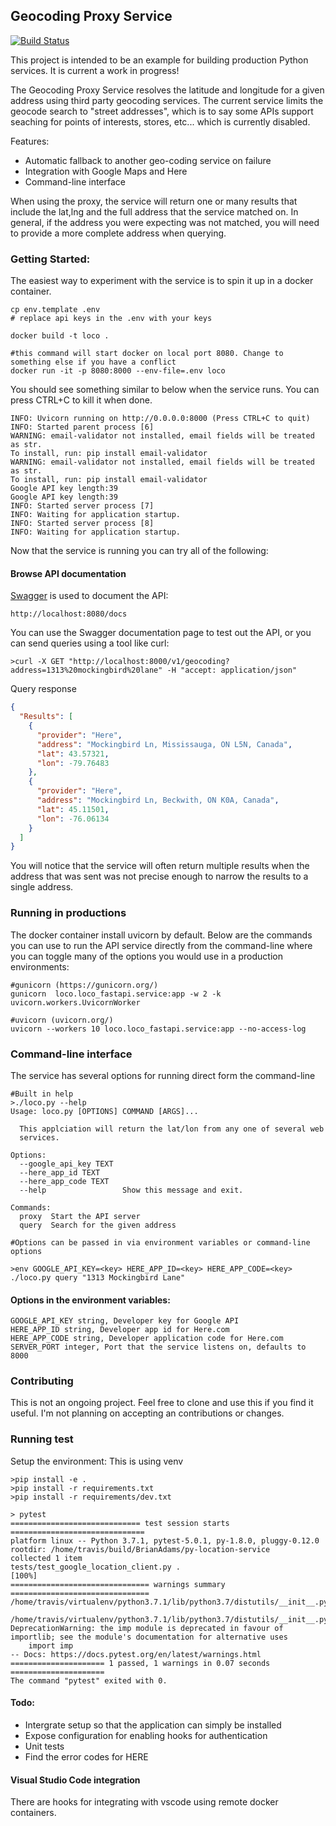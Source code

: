 Geocoding Proxy Service
-----------------------
[![Build Status](https://travis-ci.org/BrianAdams/py-location-service.svg?branch=master)](https://travis-ci.org/BrianAdams/py-location-service)

This project is intended to be an example for building production Python services. It is current a work in progress!

The Geocoding Proxy Service resolves the latitude and longitude for a given address using third party geocoding services. The current service limits the geocode search to "street addresses", which is to say some APIs support seaching for points of interests, stores, etc... which is currently disabled.

Features:
* Automatic fallback to another geo-coding service on failure
* Integration with Google Maps and Here
* Command-line interface
  
When using the proxy, the service will return one or many results that include the lat,lng and the full address that the service matched on.  In general, if the address you were expecting was not matched, you will need to provide a more complete address when querying.  

### Getting Started:
The easiest way to experiment with the service is to spin it up in a docker container.
```
cp env.template .env
# replace api keys in the .env with your keys

docker build -t loco .

#this command will start docker on local port 8080. Change to something else if you have a conflict
docker run -it -p 8080:8000 --env-file=.env loco

```

You should see something similar to below when the service runs. You can press CTRL+C to kill it when done.
```shell
INFO: Uvicorn running on http://0.0.0.0:8000 (Press CTRL+C to quit)
INFO: Started parent process [6]
WARNING: email-validator not installed, email fields will be treated as str.
To install, run: pip install email-validator
WARNING: email-validator not installed, email fields will be treated as str.
To install, run: pip install email-validator
Google API key length:39
Google API key length:39
INFO: Started server process [7]
INFO: Waiting for application startup.
INFO: Started server process [8]
INFO: Waiting for application startup.
```

Now that the service is running you can try all of the following:

#### Browse API documentation
[Swagger](https://swagger.io/) is used to document the API:
```
http://localhost:8080/docs
```

You can use the Swagger documentation page to test out the API, or you can send queries using a tool like curl:
```shell
>curl -X GET "http://localhost:8000/v1/geocoding?address=1313%20mockingbird%20lane" -H "accept: application/json"
```
Query response
```json
{
  "Results": [
    {
      "provider": "Here",
      "address": "Mockingbird Ln, Mississauga, ON L5N, Canada",
      "lat": 43.57321,
      "lon": -79.76483
    },
    {
      "provider": "Here",
      "address": "Mockingbird Ln, Beckwith, ON K0A, Canada",
      "lat": 45.11501,
      "lon": -76.06134
    }
  ]
}
```
You will notice that the service will often return multiple results when the address that was sent was not precise enough to narrow the results to a single address.

### Running in productions
The docker container install uvicorn by default.  Below are the commands you can use to run the API service directly from the command-line where you can toggle many of the options you would use in a production environments:
```shell
#gunicorn (https://gunicorn.org/)
gunicorn  loco.loco_fastapi.service:app -w 2 -k uvicorn.workers.UvicornWorker

#uvicorn (uvicorn.org/)
uvicorn --workers 10 loco.loco_fastapi.service:app --no-access-log
```

### Command-line interface
The service has several options for running direct form the command-line
```shell
#Built in help
>./loco.py --help
Usage: loco.py [OPTIONS] COMMAND [ARGS]...

  This applciation will return the lat/lon from any one of several web
  services.

Options:
  --google_api_key TEXT
  --here_app_id TEXT
  --here_app_code TEXT
  --help                 Show this message and exit.

Commands:
  proxy  Start the API server
  query  Search for the given address

#Options can be passed in via environment variables or command-line options

>env GOOGLE_API_KEY=<key> HERE_APP_ID=<key> HERE_APP_CODE=<key> ./loco.py query "1313 Mockingbird Lane" 
```

#### Options in the environment variables:
```
GOOGLE_API_KEY string, Developer key for Google API
HERE_APP_ID string, Developer app id for Here.com
HERE_APP_CODE string, Developer application code for Here.com
SERVER_PORT integer, Port that the service listens on, defaults to 8000
```

### Contributing

This is not an ongoing project. Feel free to clone and use this if you find it useful. I'm not planning on accepting an contributions or changes.

### Running test
Setup the environment:
This is using venv 
```
>pip install -e .
>pip install -r requirements.txt
>pip install -r requirements/dev.txt
```
```
> pytest
============================= test session starts ==============================
platform linux -- Python 3.7.1, pytest-5.0.1, py-1.8.0, pluggy-0.12.0
rootdir: /home/travis/build/BrianAdams/py-location-service
collected 1 item                                                               
tests/test_google_location_client.py .                                   [100%]
=============================== warnings summary ===============================
/home/travis/virtualenv/python3.7.1/lib/python3.7/distutils/__init__.py:4
  /home/travis/virtualenv/python3.7.1/lib/python3.7/distutils/__init__.py:4: DeprecationWarning: the imp module is deprecated in favour of importlib; see the module's documentation for alternative uses
    import imp
-- Docs: https://docs.pytest.org/en/latest/warnings.html
===================== 1 passed, 1 warnings in 0.07 seconds =====================
The command "pytest" exited with 0.
```

#### Todo:
* Intergrate setup so that the application can simply be installed
* Expose configuration for enabling hooks for authentication
* Unit tests
* Find the error codes for HERE

#### Visual Studio Code integration
There are hooks for integrating with vscode using remote docker containers.  